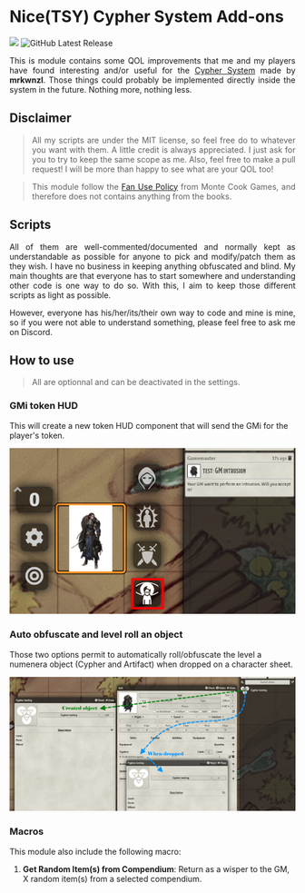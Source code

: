 # Nice(TSY) Cypher System Add-ons
![](https://img.shields.io/badge/Foundry-v0.8.7-informational?style=flat-square)
![GitHub Latest Release](https://img.shields.io/github/release/NiceTSY/nice-cypher-add-ons?style=flat-square)

<p align="justify">
This is module contains some QOL improvements that me and my players have found interesting and/or useful for the <a href="https://github.com/mrkwnzl/cyphersystem-foundryvtt">Cypher System</a> made by <strong>mrkwnzl</strong>.
Those things could probably be implemented directly inside the system in the future. Nothing more, nothing less.
</p>

## Disclaimer


> <p align="justify"> All my scripts are under the MIT license, so feel free do to whatever you want with them. A little credit is always appreciated. I just ask for you to try to keep the same scope as me.
> Also, feel free to make a pull request! I will be more than happy to see what are your QOL too! </p>

> <p align="justify"> This module follow the <a href="https://www.montecookgames.com/fan-use-policy/">Fan Use Policy</a> from Monte Cook Games, and therefore does not contains anything from the books. </p>

## Scripts

<p align="justify">
All of them are well-commented/documented and normally kept as understandable as possible for anyone to pick and modify/patch them as they wish.
I have no business in keeping anything obfuscated and blind. My main thoughts are that everyone has to start somewhere and understanding other code is one way to do so. 
With this, I aim to keep those different scripts as light as possible.
</p>

<p align="justify">
However, everyone has his/her/its/their own way to code and mine is mine, so if you were not able to understand something, please feel free to ask me on Discord.
</p>

## How to use

> All are optionnal and can be deactivated in the settings.

### GMi token HUD

This will create a new token HUD component that will send the GMi for the player's token.

![](https://raw.githubusercontent.com/NiceTSY/nice-cypher-add-ons/master/screenshots/gm_intrusion.png)

### Auto obfuscate and level roll an object

Those two options permit to automatically roll/obfuscate the level a numenera object (Cypher and Artifact) when dropped on a character sheet.

![](https://raw.githubusercontent.com/NiceTSY/nice-cypher-add-ons/master/screenshots/autorollobject.png)

### Macros

This module also include the following macro:

1. **Get Random Item(s) from Compendium**: Return as a wisper to the GM, X random item(s) from a selected compendium.